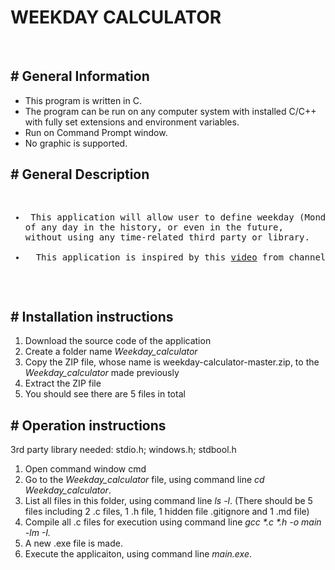 <h1>WEEKDAY CALCULATOR</h1>
<br>

<h2># General Information</h2>
<ul>
<li>This program is written in C.</li>
<li>The program can be run on any computer system with installed C/C++ with fully set extensions and environment variables.</li>
<li>Run on Command Prompt window.</li>
<li>No graphic is supported.</li>
</ul>

<h2># General Description</h2>
<pre>
<ul>
<li> This application will allow user to define weekday (Monday, Tuesday, Wednesday, ...) 
of any day in the history, or even in the future, 
without using any time-related third party or library.</li>
<li>  This application is inspired by this <a href = "https://www.youtube.com/watch?v=z2x3SSBVGJU&t=182s">video</a> from channel <a href = "https://www.youtube.com/channel/UCoxcjq-8xIDTYp3uz647V5A">Numberphile</a></li>
</ul>
</pre>

<h2># Installation instructions</h2>
<ol>
<li>Download the source code of the application</li>
<li>Create a folder name <em>Weekday_calculator</em></li>
<li>Copy the ZIP file, whose name is weekday-calculator-master.zip, to the <em>Weekday_calculator</em> made previously</li>
<li>Extract the ZIP file</li>
<li>You should see there are 5 files in total</li>
</ol>

<h2># Operation instructions</h2>
3rd party library needed: stdio.h; windows.h; stdbool.h
<ol>
<li>Open command window cmd</li>
<li>Go to the <em>Weekday_calculator</em> file, using command line <em>cd Weekday_calculator</em>.</li>
<li>List all files in this folder, using command line <em>ls -l</em>. (There should be 5 files including 2 .c files, 1 .h file, 
1 hidden file .gitignore and 1 .md file)</li>
<li>Compile all .c files for execution using command line <em>gcc *.c *.h -o main -lm -I.</em></li>
<li>A new .exe file is made.</li>
<li>Execute the applicaiton, using command line <em>main.exe</em>.</li>
</ol>